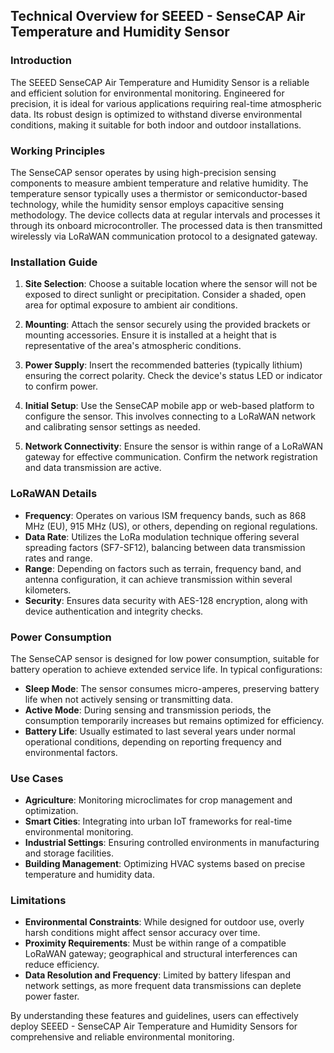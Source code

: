 ## Technical Overview for SEEED - SenseCAP Air Temperature and Humidity Sensor

### Introduction
The SEEED SenseCAP Air Temperature and Humidity Sensor is a reliable and efficient solution for environmental monitoring. Engineered for precision, it is ideal for various applications requiring real-time atmospheric data. Its robust design is optimized to withstand diverse environmental conditions, making it suitable for both indoor and outdoor installations.

### Working Principles
The SenseCAP sensor operates by using high-precision sensing components to measure ambient temperature and relative humidity. The temperature sensor typically uses a thermistor or semiconductor-based technology, while the humidity sensor employs capacitive sensing methodology. The device collects data at regular intervals and processes it through its onboard microcontroller. The processed data is then transmitted wirelessly via LoRaWAN communication protocol to a designated gateway.

### Installation Guide
1. **Site Selection**: Choose a suitable location where the sensor will not be exposed to direct sunlight or precipitation. Consider a shaded, open area for optimal exposure to ambient air conditions.
   
2. **Mounting**: Attach the sensor securely using the provided brackets or mounting accessories. Ensure it is installed at a height that is representative of the area's atmospheric conditions.

3. **Power Supply**: Insert the recommended batteries (typically lithium) ensuring the correct polarity. Check the device's status LED or indicator to confirm power.

4. **Initial Setup**: Use the SenseCAP mobile app or web-based platform to configure the sensor. This involves connecting to a LoRaWAN network and calibrating sensor settings as needed.

5. **Network Connectivity**: Ensure the sensor is within range of a LoRaWAN gateway for effective communication. Confirm the network registration and data transmission are active.

### LoRaWAN Details
- **Frequency**: Operates on various ISM frequency bands, such as 868 MHz (EU), 915 MHz (US), or others, depending on regional regulations.
- **Data Rate**: Utilizes the LoRa modulation technique offering several spreading factors (SF7-SF12), balancing between data transmission rates and range.
- **Range**: Depending on factors such as terrain, frequency band, and antenna configuration, it can achieve transmission within several kilometers.
- **Security**: Ensures data security with AES-128 encryption, along with device authentication and integrity checks.

### Power Consumption
The SenseCAP sensor is designed for low power consumption, suitable for battery operation to achieve extended service life. In typical configurations:
- **Sleep Mode**: The sensor consumes micro-amperes, preserving battery life when not actively sensing or transmitting data.
- **Active Mode**: During sensing and transmission periods, the consumption temporarily increases but remains optimized for efficiency.
- **Battery Life**: Usually estimated to last several years under normal operational conditions, depending on reporting frequency and environmental factors.

### Use Cases
- **Agriculture**: Monitoring microclimates for crop management and optimization.
- **Smart Cities**: Integrating into urban IoT frameworks for real-time environmental monitoring.
- **Industrial Settings**: Ensuring controlled environments in manufacturing and storage facilities.
- **Building Management**: Optimizing HVAC systems based on precise temperature and humidity data.

### Limitations
- **Environmental Constraints**: While designed for outdoor use, overly harsh conditions might affect sensor accuracy over time.
- **Proximity Requirements**: Must be within range of a compatible LoRaWAN gateway; geographical and structural interferences can reduce efficiency.
- **Data Resolution and Frequency**: Limited by battery lifespan and network settings, as more frequent data transmissions can deplete power faster.

By understanding these features and guidelines, users can effectively deploy SEEED - SenseCAP Air Temperature and Humidity Sensors for comprehensive and reliable environmental monitoring.
